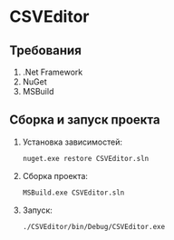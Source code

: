 # CSVEditor

## Требования
1. .Net Framework
2. NuGet
3. MSBuild

## Сборка и запуск проекта
1. Установка зависимостей:
   ```bash
   nuget.exe restore CSVEditor.sln 
   ```
2. Сборка проекта:
   ```bash
   MSBuild.exe CSVEditor.sln
   ```
3. Запуск:
   ```bash
   ./CSVEditor/bin/Debug/CSVEditor.exe
   ```
